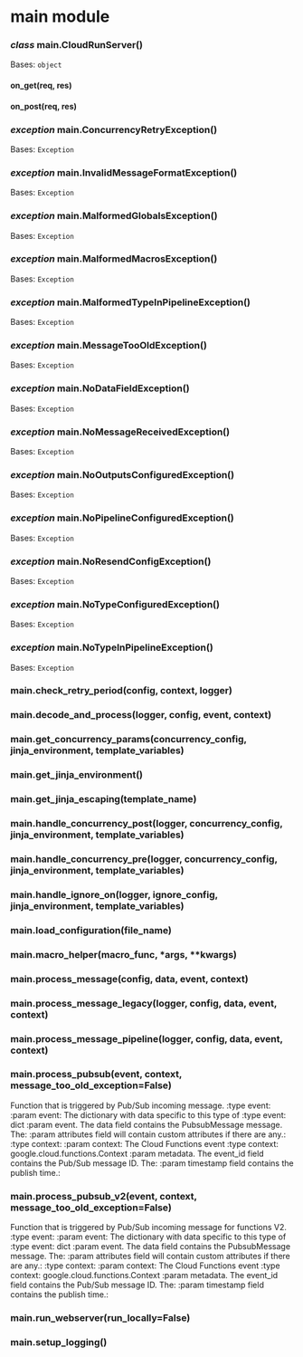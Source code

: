 # main module


### _class_ main.CloudRunServer()
Bases: `object`


#### on_get(req, res)

#### on_post(req, res)

### _exception_ main.ConcurrencyRetryException()
Bases: `Exception`


### _exception_ main.InvalidMessageFormatException()
Bases: `Exception`


### _exception_ main.MalformedGlobalsException()
Bases: `Exception`


### _exception_ main.MalformedMacrosException()
Bases: `Exception`


### _exception_ main.MalformedTypeInPipelineException()
Bases: `Exception`


### _exception_ main.MessageTooOldException()
Bases: `Exception`


### _exception_ main.NoDataFieldException()
Bases: `Exception`


### _exception_ main.NoMessageReceivedException()
Bases: `Exception`


### _exception_ main.NoOutputsConfiguredException()
Bases: `Exception`


### _exception_ main.NoPipelineConfiguredException()
Bases: `Exception`


### _exception_ main.NoResendConfigException()
Bases: `Exception`


### _exception_ main.NoTypeConfiguredException()
Bases: `Exception`


### _exception_ main.NoTypeInPipelineException()
Bases: `Exception`


### main.check_retry_period(config, context, logger)

### main.decode_and_process(logger, config, event, context)

### main.get_concurrency_params(concurrency_config, jinja_environment, template_variables)

### main.get_jinja_environment()

### main.get_jinja_escaping(template_name)

### main.handle_concurrency_post(logger, concurrency_config, jinja_environment, template_variables)

### main.handle_concurrency_pre(logger, concurrency_config, jinja_environment, template_variables)

### main.handle_ignore_on(logger, ignore_config, jinja_environment, template_variables)

### main.load_configuration(file_name)

### main.macro_helper(macro_func, \*args, \*\*kwargs)

### main.process_message(config, data, event, context)

### main.process_message_legacy(logger, config, data, event, context)

### main.process_message_pipeline(logger, config, data, event, context)

### main.process_pubsub(event, context, message_too_old_exception=False)
Function that is triggered by Pub/Sub incoming message.
:type event: 
:param event: The dictionary with data specific to this type of
:type event: dict
:param event. The data field contains the PubsubMessage message. The:
:param attributes field will contain custom attributes if there are any.:
:type context: 
:param context: The Cloud Functions event
:type context: google.cloud.functions.Context
:param metadata. The event_id field contains the Pub/Sub message ID. The:
:param timestamp field contains the publish time.:


### main.process_pubsub_v2(event, context, message_too_old_exception=False)
Function that is triggered by Pub/Sub incoming message for functions V2.
:type event: 
:param event: The dictionary with data specific to this type of
:type event: dict
:param event. The data field contains the PubsubMessage message. The:
:param attributes field will contain custom attributes if there are any.:
:type context: 
:param context: The Cloud Functions event
:type context: google.cloud.functions.Context
:param metadata. The event_id field contains the Pub/Sub message ID. The:
:param timestamp field contains the publish time.:


### main.run_webserver(run_locally=False)

### main.setup_logging()
